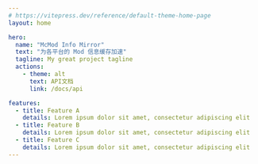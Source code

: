 ```yaml
---
# https://vitepress.dev/reference/default-theme-home-page
layout: home

hero:
  name: "McMod Info Mirror"
  text: "为各平台的 Mod 信息缓存加速"
  tagline: My great project tagline
  actions:
    - theme: alt
      text: API文档
      link: /docs/api

features:
  - title: Feature A
    details: Lorem ipsum dolor sit amet, consectetur adipiscing elit
  - title: Feature B
    details: Lorem ipsum dolor sit amet, consectetur adipiscing elit
  - title: Feature C
    details: Lorem ipsum dolor sit amet, consectetur adipiscing elit
---
```


